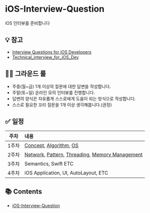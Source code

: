 # iOS-Interview-Question
iOS 인터뷰를 준비합니다

## 💡 참고
- [Interview Questions for iOS Developers](https://github.com/JeaSungLEE/iOSInterviewquestions)
- [Technical_interview_for_iOS_Dev](https://github.com/inswag/Technical_interview_for_iOS_Dev)


## 🧑‍⚖️ 그라운드 룰

- 주중(월~금) 1개 이상의 질문에 대한 답변을 작성합니다.
- 주말(토~일) 온라인 모의 인터뷰를 진행합니다.
- 답변의 양식은 자유롭게 스스로에게 도움이 되는 방식으로 작성합니다.
- 스스로 필요한 꼬리 질문을 1개 이상 생각해봅니다.(권장)

## ✅ 일정

| 주차 | 내용 |
| :-: | :- |
| 1주차 | [Concept](https://github.com/hsw1920/iOS-Interview-Question/issues?q=label:concept), [Algorithm](https://github.com/hsw1920/iOS-Interview-Question/issues?q=label:algorithm), [OS](https://github.com/hsw1920/iOS-Interview-Question/issues?q=label:os) |
| 2주차 | [Network](https://github.com/hsw1920/iOS-Interview-Question/issues?q=label:network), [Pattern](https://github.com/hsw1920/iOS-Interview-Question/issues?q=label:pattern), [Threading](https://github.com/hsw1920/iOS-Interview-Question/issues?q=label:thread), [Memory Management](https://github.com/hsw1920/iOS-Interview-Question/issues?q=label:memory) |
| 3주차 | Semantics, Swift ETC |
| 4주차 | iOS Application, UI, AutoLayout, ETC |

## 📚 Contents
- [iOS-Interview-Question](https://github.com/hsw1920/iOS-Interview-Question/blob/main/iOS-Interview-Question.md)
